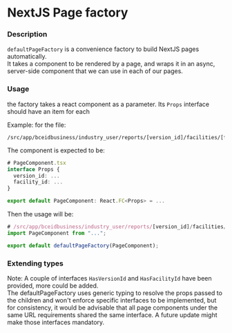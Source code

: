 # NextJS Page factory

### Description

`defaultPageFactory` is a convenience factory to build NextJS pages automatically.<br>
It takes a component to be rendered by a page, and wraps it in an async, server-side component that we can use in each of our pages.

### Usage

the factory takes a react component as a parameter. Its `Props` interface should have an item for each

Example:
for the file:

```
/src/app/bceidbusiness/industry_user/reports/[version_id]/facilities/[facility_id]/somepage/page.tsx
```

The component is expected to be:

```ts
# PageComponent.tsx
interface Props {
  version_id: ...
  facility_id: ...
}

export default PageComponent: React.FC<Props> = ...
```

Then the usage will be:

```ts
# /src/app/bceidbusiness/industry_user/reports/[version_id]/facilities/[facility_id]/somepage/page.tsx
import PageComponent from "...";

export default defaultPageFactory(PageComponent);
```

### Extending types

Note:
A couple of interfaces `HasVersionId` and `HasFacilityId` have been provided, more could be added.<br>
The defaultPageFactory uses generic typing to resolve the props passed to the children and won't enforce specific interfaces to be implemented, but for consistency, it would be advisable that all page components under the same URL requirements shared the same interface.
A future update might make those interfaces mandatory.
